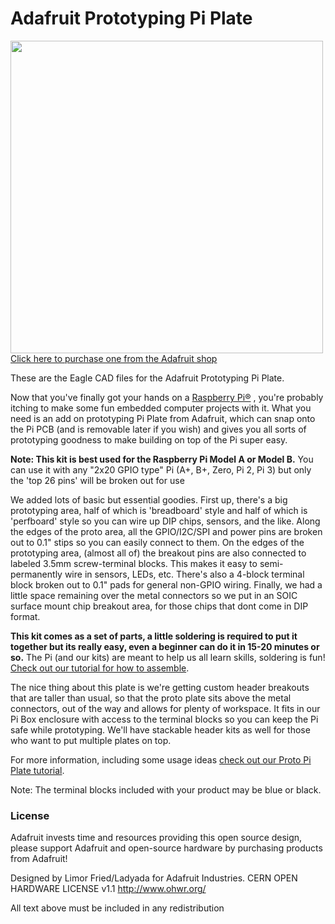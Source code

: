 # Adafruit Prototyping Pi Plate

<a href="http://www.adafruit.com/products/801"><img src="assets/image.jpg?raw=true" width="500px"><br/>Click here to purchase one from the Adafruit shop</a>

These are the Eagle CAD files for the Adafruit Prototyping Pi Plate.

Now that you've finally got your hands on a [Raspberry Pi®](http://www.raspberrypi.org/) , you're probably itching to make some fun embedded computer projects with it. What you need is an add on prototyping Pi Plate from Adafruit, which can snap onto the Pi PCB (and is removable later if you wish) and gives you all sorts of prototyping goodness to make building on top of the Pi super easy.

__Note: This kit is best used for the Raspberry Pi Model A or Model B.__ You can use it with any "2x20 GPIO type" Pi  (A+, B+, Zero, Pi 2, Pi 3) but only the 'top 26 pins' will be broken out for use

We added lots of basic but essential goodies. First up, there's a big prototyping area, half of which is 'breadboard' style and half of which is 'perfboard' style so you can wire up DIP chips, sensors, and the like. Along the edges of the proto area, all the GPIO/I2C/SPI and power pins are broken out to 0.1" stips so you can easily connect to them. On the edges of the prototyping area, (almost all of) the breakout pins are also connected to labeled 3.5mm screw-terminal blocks. This makes it easy to semi-permanently wire in sensors, LEDs, etc. There's also a 4-block terminal block broken out to 0.1" pads for general non-GPIO wiring. Finally, we had a little space remaining over the metal connectors so we put in an SOIC surface mount chip breakout area, for those chips that dont come in DIP format.

__This kit comes as a set of parts, a little soldering is required to put it together but its really easy, even a beginner can do it in 15-20 minutes or so.__ The Pi (and our kits) are meant to help us all learn skills, soldering is fun! [Check out our tutorial for how to assemble](http://learn.adafruit.com/adafruit-prototyping-pi-plate).

The nice thing about this plate is we're getting custom header breakouts that are taller than usual, so that the proto plate sits above the metal connectors, out of the way and allows for plenty of workspace. It fits in our Pi Box enclosure with access to the terminal blocks so you can keep the Pi safe while prototyping. We'll have stackable header kits as well for those who want to put multiple plates on top.

For more information, including some usage ideas [check out our Proto Pi Plate tutorial](http://learn.adafruit.com/adafruit-prototyping-pi-plate).

Note: The terminal blocks included with your product may be blue or black.

### License

Adafruit invests time and resources providing this open source design, please support Adafruit and open-source hardware by purchasing products from Adafruit!

Designed by Limor Fried/Ladyada for Adafruit Industries.
CERN OPEN HARDWARE LICENSE v1.1 
http://www.ohwr.org/

All text above must be included in any redistribution
